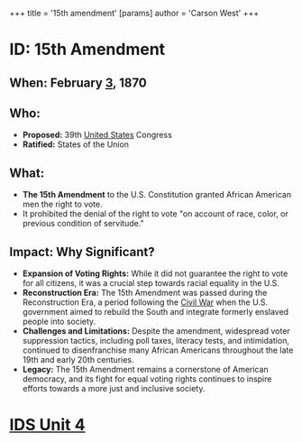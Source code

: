 +++
 title = '15th amendment'
[params]
	author = 'Carson West'
+++
# ID: 15th Amendment
## When:  February [3](./../3/), 1870
## Who:  
* **Proposed:**  39th [United States](./../united-states/) Congress
* **Ratified:**  States of the Union 
## What:
* **The 15th Amendment** to the U.S. Constitution granted African American men the right to vote. 
* It prohibited the denial of the right to vote "on account of race, color, or previous condition of servitude."
## Impact: Why Significant?
* **Expansion of Voting Rights:** While it did not guarantee the right to vote for all citizens, it was a crucial step towards racial equality in the U.S.
* **Reconstruction Era:**  The 15th Amendment was passed during the Reconstruction Era, a period following the [Civil War](./../civil-war/) when the U.S. government aimed to rebuild the South and integrate formerly enslaved people into society.
* **Challenges and Limitations:**  Despite the amendment, widespread voter suppression tactics, including poll taxes, literacy tests, and intimidation, continued to disenfranchise many African Americans throughout the late 19th and early 20th centuries. 
* **Legacy:**  The 15th Amendment remains a cornerstone of American democracy, and its fight for equal voting rights continues to inspire efforts towards a more just and inclusive society.  

# [IDS Unit 4](./../ids-unit-4/)